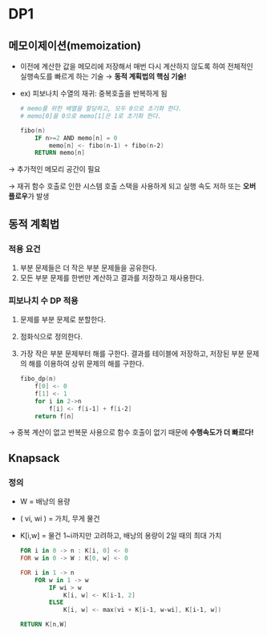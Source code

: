 # DP1

## 메모이제이션(memoization)

- 이전에 계산한 값을 메모리에 저장해서 매번 다시 계산하지 않도록 하여 전체적인 실행속도를 빠르게 하는 기술 → **동적 계획법의 핵심 기술!**
- ex) 피보나치 수열의 재귀: 중복호출을 반복하게 됨
    
    ```powershell
    # memo를 위한 배열을 할당하고, 모두 0으로 초기화 한다.
    # memo[0]을 0으로 memo[1]은 1로 초기화 한다.
    
    fibo(n)
    	IF n>=2 AND memo[n] = 0
    		memo[n] <- fibo(n-1) + fibo(n-2)
    	RETURN memo[n]
    ```
    
→ 추가적인 메모리 공간이 필요
    
→ 재귀 함수 호출로 인한 시스템 호출 스택을 사용하게 되고 실행 속도 저하 또는 **오버플로우**가 발생
    

## 동적 계획법

### 적용 요건

1. 부분 문제들은 더 작은 부분 문제들을 공유한다.
2. 모든 부분 문제를 한번만 계산하고 결과를 저장하고 재사용한다.

### 피보나치 수 DP 적용

1. 문제를 부분 문제로 분할한다.
2. 점화식으로 정의한다.
3. 가장 작은 부분 문제부터 해를 구한다. 결과를 테이블에 저장하고, 저장된 부분 문제의 해를 이용하여 상위 문제의 해를 구한다.
    
    ```powershell
    fibo_dp(n)
    	f[0] <- 0
    	f[1] <- 1
    	for i in 2->n
    		f[i] <- f[i-1] + f[i-2]
    	return f[n]
    ```
    
→ 중복 계산이 없고 반복문 사용으로 함수 호출이 없기 때문에 **수행속도가 더 빠르다!**
    

## Knapsack

### 정의

- W = 배낭의 용량
- ( vi, wi ) = 가치, 무게 물건
- K[i,w] = 물건 1~i까지만 고려하고, 배낭의 용량이 2일 때의 최대 가치
    
    
    ```powershell
    FOR i in 0 -> n : K[i, 0] <- 0
    FOR w in 0 -> W : K[0, w] <- 0
    
    FOR i in 1 -> n
    	FOR w in 1 -> w
    		IF wi > w
    			K[i, w] <- K[i-1, 2]
    		ELSE
    			K[i, w] <- max(vi + K[i-1, w-wi], K[i-1, w])
    
    RETURN K[n,W]
    ```